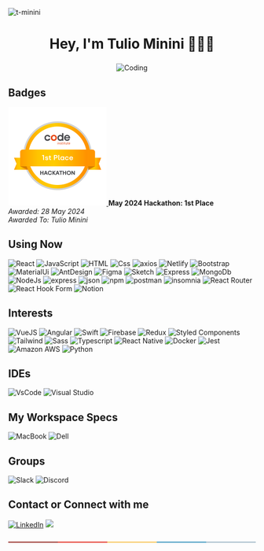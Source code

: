 <div align="left">

<p align="left"> <img src="https://komarev.com/ghpvc/?username=t-minini&label=Profile%20views&color=0e75b6&style=flat" alt="t-minini" /> </p>  

<h1 align="center">Hey, I'm Tulio Minini 👨🏻‍💻</h1>

<h3 align="center"></h3> 

<div align="center" >
<img alt="Coding" width="100rem" src="https://mir-s3-cdn-cf.behance.net/project_modules/max_1200/38094b95235473.5e92ecc4409a8.gif">
</div>

## Badges
<a href="https://api.eu.badgr.io/public/assertions/y4Z3qoKER2aRtZ_V7fAF3A?identity__email=tulio.mminini%40gmail.com">
  <img src="badge.png" alt="May 2024 Hackathon: 1st Place" width="200" height="auto">
</a>
<strong>May 2024 Hackathon: 1st Place</strong><br>
<em>Awarded: 28 May 2024</em><br>
<em>Awarded To: Tulio Minini</em>


## Using Now

![React](https://img.shields.io/badge/React-20232A?style=for-the-badge&logo=react&logoColor=61DAFB) ![JavaScript](https://img.shields.io/badge/JavaScript-F7DF1E?style=for-the-badge&logo=javascript&logoColor=black) ![HTML](https://img.shields.io/badge/HTML5-E34F26?style=for-the-badge&logo=html5&logoColor=white) ![Css](https://img.shields.io/badge/CSS3-1572B6?style=for-the-badge&logo=css3&logoColor=white) ![axios](https://img.shields.io/badge/axios-671ddf?&style=for-the-badge&logo=axios&logoColor=white) ![Netlify](https://img.shields.io/badge/Netlify-00C7B7?style=for-the-badge&logo=netlify&logoColor=white) ![Bootstrap](https://img.shields.io/badge/Bootstrap-563D7C?style=for-the-badge&logo=bootstrap&logoColor=white) ![MaterialUi](https://img.shields.io/badge/Material--UI-0081CB?style=for-the-badge&logo=material-ui&logoColor=white) ![AntDesign](https://img.shields.io/badge/Ant%20Design-1890FF?style=for-the-badge&logo=antdesign&logoColor=white) ![Figma](https://img.shields.io/badge/Figma-F24E1E?style=for-the-badge&logo=figma&logoColor=white) ![Sketch](https://img.shields.io/badge/Sketch-FFB387?style=for-the-badge&logo=sketch&logoColor=black) ![Express](https://img.shields.io/badge/Express.js-404D59?style=for-the-badge) ![MongoDb](https://img.shields.io/badge/MongoDB-4EA94B?style=for-the-badge&logo=mongodb&logoColor=white) ![NodeJs](https://img.shields.io/badge/Node.js-43853D?style=for-the-badge&logo=node.js&logoColor=white) ![express](https://img.shields.io/badge/Express%20js-000000?style=for-the-badge&logo=express&logoColor=white) ![json](https://img.shields.io/badge/json-5E5C5C?style=for-the-badge&logo=json&logoColor=white) ![npm](https://img.shields.io/badge/npm-CB3837?style=for-the-badge&logo=npm&logoColor=white) ![postman](https://img.shields.io/badge/Postman-FF6C37?style=for-the-badge&logo=Postman&logoColor=white) ![insomnia](https://img.shields.io/badge/Insomnia-5849be?style=for-the-badge&logo=Insomnia&logoColor=white) ![React Router](https://img.shields.io/badge/React_Router-CA4245?style=for-the-badge&logo=react-router&logoColor=white) ![React Hook Form](https://img.shields.io/badge/React%20Hook%20Form-%23EC5990.svg?style=for-the-badge&logo=reacthookform&logoColor=white) ![Notion](https://img.shields.io/badge/Notion-%23000000.svg?style=for-the-badge&logo=notion&logoColor=white)

## Interests 

![VueJS](https://img.shields.io/badge/Vue%20js-35495E?style=for-the-badge&logo=vuedotjs&logoColor=4FC08D)
![Angular](https://img.shields.io/badge/Angular-DD0031?style=for-the-badge&logo=angular&logoColor=white)
![Swift](https://img.shields.io/badge/Swift-FA7343?style=for-the-badge&logo=swift&logoColor=white)
![Firebase](https://img.shields.io/badge/firebase-ffca28?style=for-the-badge&logo=firebase&logoColor=black)
![Redux](https://img.shields.io/badge/Redux-593D88?style=for-the-badge&logo=redux&logoColor=white)
![Styled Components](https://img.shields.io/badge/styled--components-DB7093?style=for-the-badge&logo=styled-components&logoColor=white)
![Tailwind](https://img.shields.io/badge/Tailwind_CSS-38B2AC?style=for-the-badge&logo=tailwind-css&logoColor=white)
![Sass](https://img.shields.io/badge/Sass-CC6699?style=for-the-badge&logo=sass&logoColor=white)
![Typescript](https://img.shields.io/badge/TypeScript-007ACC?style=for-the-badge&logo=typescript&logoColor=white)
![React Native](https://img.shields.io/badge/React_Native-20232A?style=for-the-badge&logo=react&logoColor=61DAFB)
![Docker](https://img.shields.io/badge/Docker-2CA5E0?style=for-the-badge&logo=docker&logoColor=white)
![Jest](https://img.shields.io/badge/Jest-C21325?style=for-the-badge&logo=jest&logoColor=white)
![Amazon AWS](https://img.shields.io/badge/Amazon_AWS-FF9900?style=for-the-badge&logo=amazonaws&logoColor=white)
![Python](https://img.shields.io/badge/Python-FFD43B?style=for-the-badge&logo=python&logoColor=blue)

## IDEs 

![VsCode](https://img.shields.io/badge/Visual_Studio_Code-0078D4?style=for-the-badge&logo=visual%20studio%20code&logoColor=white)
![Visual Studio](https://img.shields.io/badge/Visual_Studio-5C2D91?style=for-the-badge&logo=visual%20studio&logoColor=white)

## My Workspace Specs 
![MacBook](https://img.shields.io/badge/Apple-MacBook_Pro_2021-999999?style=for-the-badge&logo=apple&logoColor=white)
![Dell](https://img.shields.io/badge/Windows-DELL_Precision_5550-0078D6?style=for-the-badge&logo=windows&logoColor=white)

## Groups 

![Slack](https://img.shields.io/badge/Slack-4A154B?style=for-the-badge&logo=slack&logoColor=white)
![Discord](https://img.shields.io/badge/Discord-7289DA?style=for-the-badge&logo=discord&logoColor=white)

## Contact or Connect with me 
[![LinkedIn](https://img.shields.io/badge/LinkedIn-0077B5?style=for-the-badge&logo=linkedin&logoColor=white)](https://www.linkedin.com/in/tulio-minini/)
<a href = "mailto:tulio.mminini@gmail.com"><img src="https://img.shields.io/badge/Gmail-D14836?style=for-the-badge&logo=gmail&logoColor=white" target="_blank"></a>

![---------------------------------------------------------------------------](https://raw.githubusercontent.com/fcsouza/fcsouza/master/.github/colored.png)
</div>


  
  

